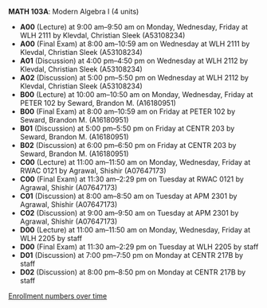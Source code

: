 **MATH 103A**: Modern Algebra I (4 units)

- **A00** (Lecture) at 9:00 am–9:50 am on Monday, Wednesday, Friday at WLH 2111 by Klevdal, Christian Sleek (A53108234)
- **A00** (Final Exam) at 8:00 am–10:59 am on Wednesday at WLH 2111 by Klevdal, Christian Sleek (A53108234)
- **A01** (Discussion) at 4:00 pm–4:50 pm on Wednesday at WLH 2112 by Klevdal, Christian Sleek (A53108234)
- **A02** (Discussion) at 5:00 pm–5:50 pm on Wednesday at WLH 2112 by Klevdal, Christian Sleek (A53108234)
- **B00** (Lecture) at 10:00 am–10:50 am on Monday, Wednesday, Friday at PETER 102 by Seward, Brandon M. (A16180951)
- **B00** (Final Exam) at 8:00 am–10:59 am on Friday at PETER 102 by Seward, Brandon M. (A16180951)
- **B01** (Discussion) at 5:00 pm–5:50 pm on Friday at CENTR 203 by Seward, Brandon M. (A16180951)
- **B02** (Discussion) at 6:00 pm–6:50 pm on Friday at CENTR 203 by Seward, Brandon M. (A16180951)
- **C00** (Lecture) at 11:00 am–11:50 am on Monday, Wednesday, Friday at RWAC 0121 by Agrawal, Shishir (A07647173)
- **C00** (Final Exam) at 11:30 am–2:29 pm on Tuesday at RWAC 0121 by Agrawal, Shishir (A07647173)
- **C01** (Discussion) at 8:00 am–8:50 am on Tuesday at APM 2301 by Agrawal, Shishir (A07647173)
- **C02** (Discussion) at 9:00 am–9:50 am on Tuesday at APM 2301 by Agrawal, Shishir (A07647173)
- **D00** (Lecture) at 11:00 am–11:50 am on Monday, Wednesday, Friday at WLH 2205 by staff
- **D00** (Final Exam) at 11:30 am–2:29 pm on Tuesday at WLH 2205 by staff
- **D01** (Discussion) at 7:00 pm–7:50 pm on Monday at CENTR 217B by staff
- **D02** (Discussion) at 8:00 pm–8:50 pm on Monday at CENTR 217B by staff

[Enrollment numbers over time](./MATH103A.tsv)
